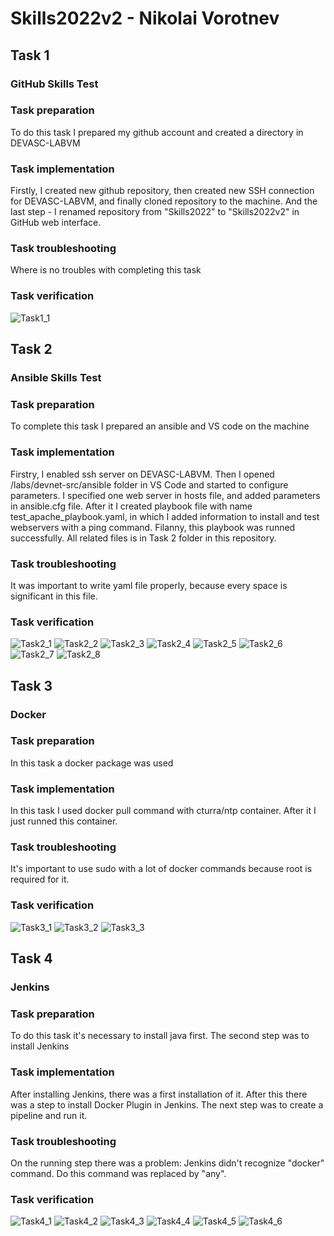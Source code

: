 # Skills2022v2 - Nikolai Vorotnev
## Task 1
### GitHub Skills Test
### Task preparation
To do this task I prepared my github account and created a directory in DEVASC-LABVM
### Task implementation
Firstly, I created new github repository, then created new SSH connection for DEVASC-LABVM, and finally cloned repository to the machine.
And the last step - I renamed repository from "Skills2022" to "Skills2022v2" in GitHub web interface.
### Task troubleshooting
Where is no troubles with completing this task
### Task verification
![Task1_1](https://github.com/vrtnev/Skills2022/blob/main/Screenshots/Task1_1.png)
## Task 2
### Ansible Skills Test
### Task preparation
To complete this task I prepared an ansible and VS code on the machine
### Task implementation
Firstry, I enabled ssh server on DEVASC-LABVM. Then I opened /labs/devnet-src/ansible folder in VS Code and started to configure parameters.
I specified one web server in hosts file, and added parameters in ansible.cfg file.
After it I created playbook file with name test_apache_playbook.yaml, in which I added information to install and test webservers with a ping command.
Filanny, this playbook was runned successfully.
All related files is in Task 2 folder in this repository.
### Task troubleshooting
It was important to write yaml file properly, because every space is significant in this file.
### Task verification
![Task2_1](https://github.com/vrtnev/Skills2022/blob/main/Screenshots/Task2_1.png)
![Task2_2](https://github.com/vrtnev/Skills2022/blob/main/Screenshots/Task2_2.png)
![Task2_3](https://github.com/vrtnev/Skills2022/blob/main/Screenshots/Task2_3.png)
![Task2_4](https://github.com/vrtnev/Skills2022/blob/main/Screenshots/Task2_4.png)
![Task2_5](https://github.com/vrtnev/Skills2022/blob/main/Screenshots/Task2_5.png)
![Task2_6](https://github.com/vrtnev/Skills2022/blob/main/Screenshots/Task2_6.png)
![Task2_7](https://github.com/vrtnev/Skills2022/blob/main/Screenshots/Task2_7.png)
![Task2_8](https://github.com/vrtnev/Skills2022/blob/main/Screenshots/Task2_8.png)
## Task 3
### Docker
### Task preparation
In this task a docker package was used
### Task implementation
In this task I used docker pull command with cturra/ntp container. After it I just runned this container.
### Task troubleshooting
It's important to use sudo with a lot of docker commands because root is required for it.
### Task verification
![Task3_1](https://github.com/vrtnev/Skills2022/blob/main/Screenshots/Task3_1.png)
![Task3_2](https://github.com/vrtnev/Skills2022/blob/main/Screenshots/Task3_2.png)
![Task3_3](https://github.com/vrtnev/Skills2022/blob/main/Screenshots/Task3_3.png)
## Task 4
### Jenkins
### Task preparation
To do this task it's necessary to install java first. The second step was to install Jenkins
### Task implementation
After installing Jenkins, there was a first installation of it.
After this there was a step to install Docker Plugin in Jenkins.
The next step was to create a pipeline and run it.
### Task troubleshooting
On the running step there was a problem: Jenkins didn't recognize "docker" command. Do this command was replaced by "any".
### Task verification
![Task4_1](https://github.com/vrtnev/Skills2022/blob/main/Screenshots/Task4_1.png)
![Task4_2](https://github.com/vrtnev/Skills2022/blob/main/Screenshots/Task4_2.png)
![Task4_3](https://github.com/vrtnev/Skills2022/blob/main/Screenshots/Task4_3.png)
![Task4_4](https://github.com/vrtnev/Skills2022/blob/main/Screenshots/Task4_4.png)
![Task4_5](https://github.com/vrtnev/Skills2022/blob/main/Screenshots/Task4_5.png)
![Task4_6](https://github.com/vrtnev/Skills2022/blob/main/Screenshots/Task4_6.png)
